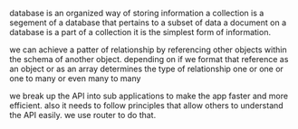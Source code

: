database is an organized way of storing information
a collection is a segement of a database that pertains to a subset of data
a document on a database is a part of a collection it is the simplest form of information. 


we can achieve a patter of relationship by referencing other objects within the schema of another object. depending on if we format that reference as an object or as an array determines the type of relationship one or one or one to many or even many to many

we break up the API into sub applications to make the app faster and more efficient. also it needs to follow principles that allow others to understand the API easily. we use router to do that.


